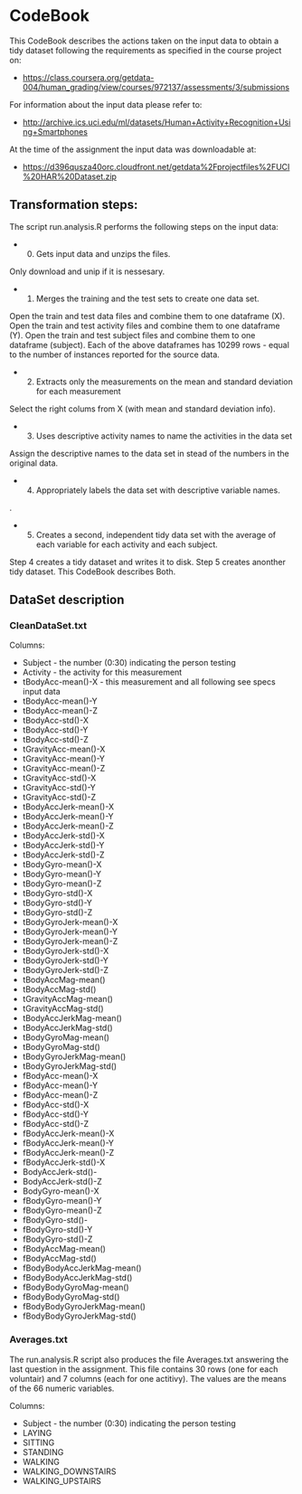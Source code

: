 CodeBook 
========================================================
This CodeBook describes the actions taken on the input data
to obtain a tidy dataset following the requirements as
specified in the course project on:
* https://class.coursera.org/getdata-004/human_grading/view/courses/972137/assessments/3/submissions

For information about the input data please refer to:
* http://archive.ics.uci.edu/ml/datasets/Human+Activity+Recognition+Using+Smartphones 

At the time of the assignment the input data was downloadable at:
* https://d396qusza40orc.cloudfront.net/getdata%2Fprojectfiles%2FUCI%20HAR%20Dataset.zip

## Transformation steps:
The script run.analysis.R performs the following steps on the input data:
* 0. Gets input data and unzips the files.

Only download and unip if it is nessesary.

* 1. Merges the training and the test sets to create one data set.

Open the train and test data files and combine them to one dataframe (X).
Open the train and test activity files and combine them to one dataframe (Y).
Open the train and test subject files and combine them to one dataframe (subject).
Each of the above dataframes has 10299 rows - equal to the number of instances reported for the source data.

* 2. Extracts only the measurements on the mean and standard deviation for each measurement

Select the right colums from X (with mean and standard deviation info). 

* 3. Uses descriptive activity names to name the activities in the data set

Assign the descriptive names to the data set in stead of the numbers in the original data.

* 4. Appropriately labels the data set with descriptive variable names.

.

* 5. Creates a second, independent tidy data set with the average of each variable for each activity and each subject.

Step 4 creates a tidy dataset and writes it to disk. Step 5 creates anonther tidy dataset.
This CodeBook describes Both.

## DataSet description
### CleanDataSet.txt
Columns:
* Subject - the number (0:30) indicating the person testing
* Activity - the activity for this measurement
* tBodyAcc-mean()-X - this measurement and all following see specs input data
* tBodyAcc-mean()-Y
* tBodyAcc-mean()-Z
* tBodyAcc-std()-X
* tBodyAcc-std()-Y
* tBodyAcc-std()-Z
* tGravityAcc-mean()-X
* tGravityAcc-mean()-Y
* tGravityAcc-mean()-Z
* tGravityAcc-std()-X
* tGravityAcc-std()-Y
* tGravityAcc-std()-Z
* tBodyAccJerk-mean()-X
* tBodyAccJerk-mean()-Y
* tBodyAccJerk-mean()-Z
* tBodyAccJerk-std()-X
* tBodyAccJerk-std()-Y
* tBodyAccJerk-std()-Z
* tBodyGyro-mean()-X
* tBodyGyro-mean()-Y
* tBodyGyro-mean()-Z
* tBodyGyro-std()-X
* tBodyGyro-std()-Y
* tBodyGyro-std()-Z
* tBodyGyroJerk-mean()-X
* tBodyGyroJerk-mean()-Y
* tBodyGyroJerk-mean()-Z
* tBodyGyroJerk-std()-X
* tBodyGyroJerk-std()-Y
* tBodyGyroJerk-std()-Z
* tBodyAccMag-mean()
* tBodyAccMag-std()
* tGravityAccMag-mean()
* tGravityAccMag-std()
* tBodyAccJerkMag-mean()
* tBodyAccJerkMag-std()
* tBodyGyroMag-mean()
* tBodyGyroMag-std()
* tBodyGyroJerkMag-mean()
* tBodyGyroJerkMag-std()
* fBodyAcc-mean()-X
* fBodyAcc-mean()-Y
* fBodyAcc-mean()-Z
* fBodyAcc-std()-X
* fBodyAcc-std()-Y
* fBodyAcc-std()-Z
* fBodyAccJerk-mean()-X
* fBodyAccJerk-mean()-Y
* fBodyAccJerk-mean()-Z
* fBodyAccJerk-std()-X
* BodyAccJerk-std()-
* BodyAccJerk-std()-Z
* BodyGyro-mean()-X
* fBodyGyro-mean()-Y
* fBodyGyro-mean()-Z
* fBodyGyro-std()-
* fBodyGyro-std()-Y
* fBodyGyro-std()-Z
* fBodyAccMag-mean()
* fBodyAccMag-std()
* fBodyBodyAccJerkMag-mean()
* fBodyBodyAccJerkMag-std()
* fBodyBodyGyroMag-mean()
* fBodyBodyGyroMag-std()
* fBodyBodyGyroJerkMag-mean()
* fBodyBodyGyroJerkMag-std()

### Averages.txt
The run.analysis.R script also produces the file Averages.txt answering the last question in the assignment. This file contains 30 rows (one for each voluntair) and 7 columns (each for one actitivy). The values are the means of the 66 numeric variables.

Columns:
* Subject - the number (0:30) indicating the person testing
* LAYING
* SITTING
* STANDING
* WALKING
* WALKING_DOWNSTAIRS
* WALKING_UPSTAIRS